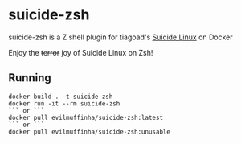 # suicide-zsh

suicide-zsh is a Z shell plugin for tiagoad's [Suicide Linux](https://github.com/tiagoad/suicide-linux) on Docker

Enjoy the ~~terror~~ joy of Suicide Linux on Zsh!

## Running
```
docker build . -t suicide-zsh
docker run -it --rm suicide-zsh
``` or ```
docker pull evilmuffinha/suicide-zsh:latest
``` or ```
docker pull evilmuffinha/suicide-zsh:unusable
```

